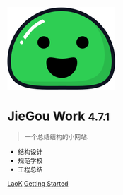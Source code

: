 ![logo](_media/icon.svg)

# JieGou Work <small>4.7.1</small>

> 一个总结结构的小网站.

* 结构设计
* 规范学校
* 工程总结

[LaoK](https://laok.pw)
[Getting Started](#docsify)

